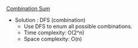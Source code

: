 [Combination Sum](https://leetcode.com/problems/combination-sum/)

- Solution : DFS (combination)
    - Use DFS to enum all possible combinations.
    - Time complexity: O(2^n)
    - Space complexity: O(n)
